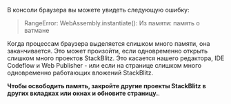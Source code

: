 
В консоли браузера вы можете увидеть следующую ошибку:
> RangeError: WebAssembly.instantiate(): Из памяти: память о ватмане

Когда процессам браузера выделяется слишком много памяти, она заканчивается. Это может произойти, если одновременно открыть слишком много проектов StackBlitz. Это касается нашего редактора, IDE Codeflow и Web Publisher - или если на странице слишком много одновременно работающих вложений StackBlitz.

**Чтобы освободить память, закройте другие проекты StackBlitz в других вкладках или окнах и обновите страницу.**.

